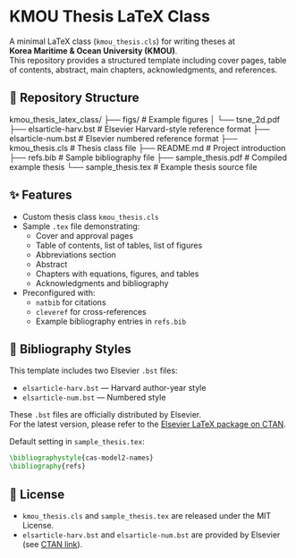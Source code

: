 # KMOU Thesis LaTeX Class

A minimal LaTeX class (`kmou_thesis.cls`) for writing theses at  
**Korea Maritime & Ocean University (KMOU)**.  
This repository provides a structured template including cover pages, table of contents, abstract, main chapters, acknowledgments, and references.

## 📂 Repository Structure
kmou_thesis_latex_class/
├── figs/ # Example figures
│ └── tsne_2d.pdf
├── elsarticle-harv.bst # Elsevier Harvard-style reference format
├── elsarticle-num.bst # Elsevier numbered reference format
├── kmou_thesis.cls # Thesis class file
├── README.md # Project introduction
├── refs.bib # Sample bibliography file
├── sample_thesis.pdf # Compiled example thesis
└── sample_thesis.tex # Example thesis source file

## ✨ Features

- Custom thesis class `kmou_thesis.cls`  
- Sample `.tex` file demonstrating:
  - Cover and approval pages
  - Table of contents, list of tables, list of figures
  - Abbreviations section
  - Abstract
  - Chapters with equations, figures, and tables
  - Acknowledgments and bibliography
- Preconfigured with:
  - `natbib` for citations
  - `cleveref` for cross-references
  - Example bibliography entries in `refs.bib`


## 📖 Bibliography Styles

This template includes two Elsevier `.bst` files:

- `elsarticle-harv.bst` — Harvard author-year style  
- `elsarticle-num.bst` — Numbered style  

These `.bst` files are officially distributed by Elsevier.  
For the latest version, please refer to the [Elsevier LaTeX package on CTAN](https://ctan.org/pkg/elsarticle).

Default setting in `sample_thesis.tex`:
```latex
\bibliographystyle{cas-model2-names}
\bibliography{refs}
```


## 📝 License
- `kmou_thesis.cls` and `sample_thesis.tex` are released under the MIT License.
- `elsarticle-harv.bst` and `elsarticle-num.bst` are provided by Elsevier (see [CTAN link](https://ctan.org/pkg/elsarticle)).
